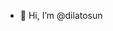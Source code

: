 - 👋 Hi, I’m @dilatosun


<!---
dilatosun/dilatosun is a ✨ special ✨ repository because its `README.md` (this file) appears on your GitHub profile.
You can click the Preview link to take a look at your changes.
--->
